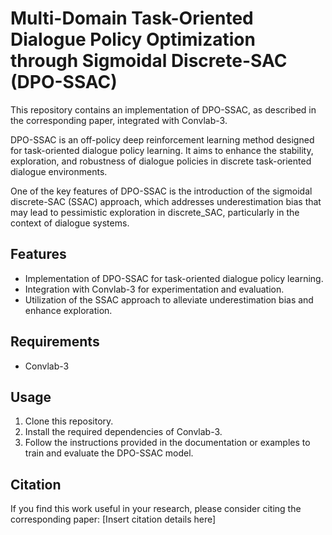 # Multi-Domain Task-Oriented Dialogue Policy Optimization through Sigmoidal Discrete-SAC (DPO-SSAC)

This repository contains an implementation of DPO-SSAC, as described in the corresponding paper, 
integrated with Convlab-3.

DPO-SSAC is an off-policy deep reinforcement learning method designed for task-oriented dialogue 
policy learning. It aims to enhance the stability, exploration, and robustness of dialogue 
policies in discrete task-oriented dialogue environments.

One of the key features of DPO-SSAC is the introduction of the sigmoidal discrete-SAC (SSAC) approach, 
which addresses underestimation bias that may lead to pessimistic exploration in discrete_SAC, 
particularly in the context of dialogue systems.

## Features
- Implementation of DPO-SSAC for task-oriented dialogue policy learning.
- Integration with Convlab-3 for experimentation and evaluation.
- Utilization of the SSAC approach to alleviate underestimation bias and enhance exploration.

## Requirements
- Convlab-3

## Usage
1. Clone this repository.
2. Install the required dependencies of Convlab-3.
3. Follow the instructions provided in the documentation or examples to train and evaluate the 
DPO-SSAC model.

## Citation
If you find this work useful in your research, please consider citing the corresponding paper: [Insert 
citation details here]
